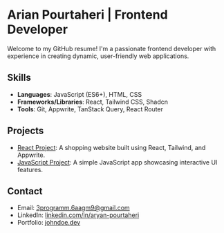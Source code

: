 # Arian Pourtaheri | Frontend Developer

Welcome to my GitHub resume! I'm a passionate frontend developer with experience in creating dynamic, user-friendly web applications.

## Skills

- **Languages**: JavaScript (ES6+), HTML, CSS
- **Frameworks/Libraries**: React, Tailwind CSS, Shadcn
- **Tools**: Git, Appwrite, TanStack Query, React Router

## Projects

- [React Project](resume/projects/react): A shopping website built using React, Tailwind, and Appwrite.
- [JavaScript Project](resume/projects/js): A simple JavaScript app showcasing interactive UI features.

## Contact

- Email: 3programm.6aagm9@gmail.com
- LinkedIn: [linkedin.com/in/aryan-pourtaheri](www.linkedin.com/in/aryan-pourtaheri-74543a2b3)
- Portfolio: [johndoe.dev](https://johndoe.dev)
